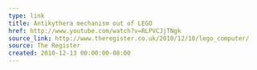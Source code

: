 ```yaml
---
type: link
title: Antikythera mechanism out of LEGO
href: http://www.youtube.com/watch?v=RLPVCJjTNgk
source_link: http://www.theregister.co.uk/2010/12/10/lego_computer/
source: The Register
created: 2010-12-13 00:00:00-08:00
---
```


